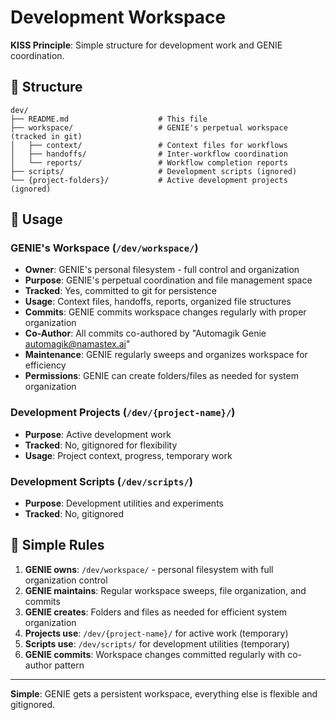 # Development Workspace

**KISS Principle**: Simple structure for development work and GENIE coordination.

## 📁 **Structure**

```
dev/
├── README.md                    # This file
├── workspace/                   # GENIE's perpetual workspace (tracked in git)
│   ├── context/                 # Context files for workflows
│   ├── handoffs/                # Inter-workflow coordination  
│   └── reports/                 # Workflow completion reports
├── scripts/                     # Development scripts (ignored)
└── {project-folders}/           # Active development projects (ignored)
```

## 🎯 **Usage**

### GENIE's Workspace (`/dev/workspace/`)
- **Owner**: GENIE's personal filesystem - full control and organization
- **Purpose**: GENIE's perpetual coordination and file management space
- **Tracked**: Yes, committed to git for persistence
- **Usage**: Context files, handoffs, reports, organized file structures
- **Commits**: GENIE commits workspace changes regularly with proper organization
- **Co-Author**: All commits co-authored by "Automagik Genie <automagik@namastex.ai>"
- **Maintenance**: GENIE regularly sweeps and organizes workspace for efficiency
- **Permissions**: GENIE can create folders/files as needed for system organization

### Development Projects (`/dev/{project-name}/`)
- **Purpose**: Active development work
- **Tracked**: No, gitignored for flexibility
- **Usage**: Project context, progress, temporary work

### Development Scripts (`/dev/scripts/`)
- **Purpose**: Development utilities and experiments
- **Tracked**: No, gitignored

## 🔄 **Simple Rules**

1. **GENIE owns**: `/dev/workspace/` - personal filesystem with full organization control
2. **GENIE maintains**: Regular workspace sweeps, file organization, and commits
3. **GENIE creates**: Folders and files as needed for efficient system organization
4. **Projects use**: `/dev/{project-name}/` for active work (temporary)
5. **Scripts use**: `/dev/scripts/` for development utilities (temporary)
6. **GENIE commits**: Workspace changes committed regularly with co-author pattern

---

**Simple**: GENIE gets a persistent workspace, everything else is flexible and gitignored.